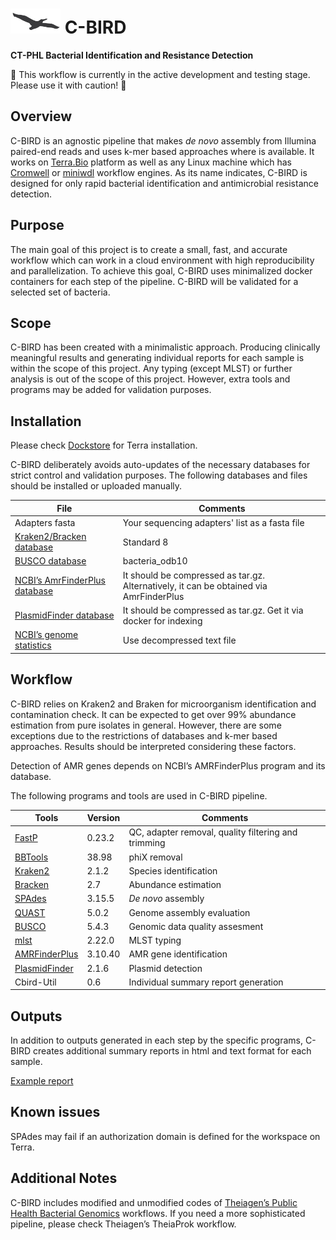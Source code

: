 # <img src="/c-bird.png" width=80>   C-BIRD  
**CT-PHL Bacterial Identification and Resistance Detection**

:construction: This workflow is currently in the active development and testing stage. Please use it with caution! :hatching_chick:

## Overview ##
C-BIRD is an agnostic pipeline that makes *de novo* assembly from Illumina paired-end reads and uses k-mer based approaches where is available. It works on [Terra.Bio](https://terra.bio/) platform as well as any Linux machine which has [Cromwell](https://cromwell.readthedocs.io/en/stable/) or [miniwdl](https://miniwdl.readthedocs.io/en/latest/) workflow engines. As its name indicates, C-BIRD is designed for only rapid bacterial identification and antimicrobial resistance detection. 

## Purpose ##
The main goal of this project is to create a small, fast, and accurate workflow which can work in a cloud environment with high reproducibility and parallelization. To achieve this goal, C-BIRD uses minimalized docker containers for each step of the pipeline. C-BIRD will be validated for a selected set of bacteria.

## Scope ##
C-BIRD has been created with a minimalistic approach. Producing clinically meaningful results and generating individual reports for each sample is within the scope of this project. 
Any typing (except MLST) or further analysis is out of the scope of this project. However, extra tools and programs may be added for validation purposes. 

## Installation ##
Please check [Dockstore](https://dockstore.org/workflows/github.com/Kincekara/C-BIRD/cbird-workflow:main?tab=info) for Terra installation.

C-BIRD deliberately avoids auto-updates of the necessary databases for strict control and validation purposes. The following databases and files should be installed or uploaded manually.

| File | Comments |
| --- | --- |
| Adapters fasta | Your sequencing adapters' list as a fasta file |
| [Kraken2/Bracken database](https://benlangmead.github.io/aws-indexes/k2) | Standard 8 |
| [BUSCO database](https://busco-data.ezlab.org/v5/data/lineages/bacteria_odb10.2020-03-06.tar.gz)| bacteria_odb10 |
| [NCBI’s AmrFinderPlus database](https://ftp.ncbi.nlm.nih.gov/pathogen/Antimicrobial_resistance/AMRFinderPlus/database/latest/) | It should be compressed as tar.gz. Alternatively, it can be obtained via AmrFinderPlus |
| [PlasmidFinder database]( https://bitbucket.org/genomicepidemiology/plasmidfinder_db/src/master/) | It should be compressed as tar.gz. Get it via docker for indexing|
| [NCBI’s genome statistics](https://ftp.ncbi.nlm.nih.gov/genomes/ASSEMBLY_REPORTS/species_genome_size.txt.gz) | Use decompressed text file |

## Workflow ##
C-BIRD relies on Kraken2 and Braken for microorganism identification and contamination check. It can be expected to get over 99% abundance estimation from pure isolates in general. However, there are some exceptions due to the restrictions of databases and k-mer based approaches. Results should be interpreted considering these factors. 

Detection of AMR genes depends on NCBI’s AMRFinderPlus program and its database. 

The following programs and tools are used in C-BIRD pipeline.

| Tools | Version | Comments |
| --- | --- | --- |
| [FastP](https://github.com/OpenGene/fastp) | 0.23.2 | QC, adapter removal, quality filtering and trimming |
| [BBTools](https://jgi.doe.gov/data-and-tools/software-tools/bbtools/) | 38.98 | phiX removal |
| [Kraken2](https://github.com/DerrickWood/kraken2) | 2.1.2 | Species identification |
| [Bracken](https://github.com/jenniferlu717/Bracken) | 2.7 | Abundance estimation |
| [SPAdes](https://github.com/ablab/spades) | 3.15.5 | *De novo* assembly |
| [QUAST](https://github.com/ablab/quast) | 5.0.2 | Genome assembly evaluation |
| [BUSCO](https://gitlab.com/ezlab/busco/-/tree/master) | 5.4.3 | Genomic data quality assesment |
| [mlst](https://github.com/tseemann/mlst) | 2.22.0 | MLST typing |
| [AMRFinderPlus](https://github.com/ncbi/amr) | 3.10.40 | AMR gene identification |
| [PlasmidFinder](https://bitbucket.org/genomicepidemiology/plasmidfinder/src/master/) | 2.1.6 | Plasmid detection |
| Cbird-Util | 0.6 | Individual summary report generation |

## Outputs ##
In addition to outputs generated in each step by the specific programs, C-BIRD creates additional summary reports in html and text format for each sample. 

[Example report](https://htmlpreview.github.io/?https://github.com/Kincekara/C-BIRD/blob/main/files/example_report.html)

## Known issues ##
SPAdes may fail if an authorization domain is defined for the workspace on Terra.

## Additional Notes ##
C-BIRD includes modified and unmodified codes of [Theiagen’s Public Health Bacterial Genomics](https://github.com/theiagen/public_health_bacterial_genomics) workflows. If you need a more sophisticated pipeline, please check Theiagen’s TheiaProk workflow. 


